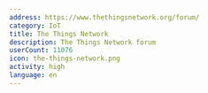 ```yaml
---
address: https://www.thethingsnetwork.org/forum/
category: IoT
title: The Things Network
description: The Things Network forum
userCount: 11076
icon: the-things-network.png
activity: high
language: en
---
```

